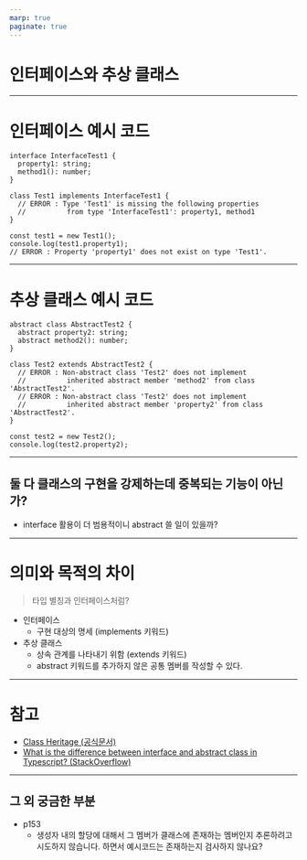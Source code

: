 ```yaml
---
marp: true
paginate: true
---
```


# 인터페이스와 추상 클래스

---

# 인터페이스 예시 코드

```tsx
interface InterfaceTest1 {
  property1: string;
  method1(): number;
}

class Test1 implements InterfaceTest1 {
  // ERROR : Type 'Test1' is missing the following properties
  //          from type 'InterfaceTest1': property1, method1
}

const test1 = new Test1();
console.log(test1.property1);
// ERROR : Property 'property1' does not exist on type 'Test1'.
```

---

# 추상 클래스 예시 코드

```tsx
abstract class AbstractTest2 {
  abstract property2: string;
  abstract method2(): number;
}

class Test2 extends AbstractTest2 {
  // ERROR : Non-abstract class 'Test2' does not implement
  //          inherited abstract member 'method2' from class 'AbstractTest2'.
  // ERROR : Non-abstract class 'Test2' does not implement
  //          inherited abstract member 'property2' from class 'AbstractTest2'.
}

const test2 = new Test2();
console.log(test2.property2);
```

---

## 둘 다 클래스의 구현을 강제하는데 중복되는 기능이 아닌가?

- interface 활용이 더 범용적이니 abstract 쓸 일이 있을까?

---

# 의미와 목적의 차이

> 타입 별칭과 인터페이스처럼?

- 인터페이스
  - 구현 대상의 명세 (implements 키워드)
- 추상 클래스
  - 상속 관계를 나타내기 위함 (extends 키워드)
  - abstract 키워드를 추가하지 않은 공통 멤버를 작성할 수 있다.

---

# 참고

- [Class Heritage (공식문서)](https://www.typescriptlang.org/docs/handbook/2/classes.html#class-heritage)
- [What is the difference between interface and abstract class in Typescript? (StackOverflow)](https://stackoverflow.com/questions/50110844/what-is-the-difference-between-interface-and-abstract-class-in-typescript)

---

## 그 외 궁금한 부분

- p153
  - 생성자 내의 할당에 대해서 그 멤버가 클래스에 존재하는 멤버인지 추론하려고 시도하지 않습니다. 하면서 예시코드는 존재하는지 검사하지 않나요?
